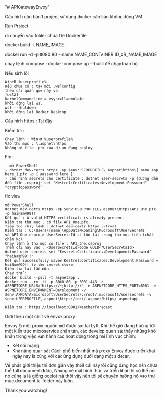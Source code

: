 "# APIGatewayEnvoy" 

Cấu hình căn bản 1 project sử dụng docker căn bản không dùng VM

Run Project 

di chuyển vào folder chưa file Dockerfile

docker build -t NAME_IMAGE .

docker run -d -p 8080:80 --name NAME_CONTAINER ID_OR_NAME_IMAGE

chạy lệnh compose : docker-compose up --build để chạy toàn bộ

Nếu sinh lỗi 
```
Win+R %userprofile% 
nếu chưa có : tạo mới .wslconfig
thêm cái quần què này vô :
[wsl2]
kernelCommandLine = vsyscall=emulate
khởi động lại wsl
wsl --shutdown
khởi động lại Docker Desktop

```

Cấu hình https : [Tại đây](https://docs.microsoft.com/en-us/aspnet/core/security/docker-https?view=aspnetcore-6.0)

Kiểm tra : 
``` 
Chạy lệnh : Win+R %userprofile% 
Vào thư mục : \.aspnet\https
không có file .pfx của dự án đang deploy
```

Fix : 
```
- mở PowerShell
- dotnet dev-certs https -ep $env:USERPROFILE\.aspnet\https\{ name app here }.pfx -p { password here }
- cấu hình secrets cho certificate : dotnet user-secrets -p {đường dẫn đến file .csproj} set "Kestrel:Certificates:Development:Password" "crypticpassword"
```
fix view 
```
mở PowerShell
dotnet dev-certs https -ep $env:USERPROFILE\.aspnet\https\API_One.pfx -p haiNam@99!!
Kết quả : A valid HTTPS certificate is already present.
Kiểm tra thư mục , có file API_One.pfx.
Tiếp tực chạy lệnh : dotnet dev-certs https --trust
Kiểm tra : C:\Users\{name}\AppData\Roaming\Microsoft\UserSecrets
và API_One.csproj> UserSecretsId có tồn tại trong thư mục trên (chắc chắn ko)
Chạy lệnh ở thư mục có file : API_One.csproj 
Thêm cái này vào : <UserSecretsId>Code GUID</UserSecretsId>
dotnet user-secrets set "Kestrel:Certificates:Development:Password" "haiNam@99!!"
Kết quả Successfully saved Kestrel:Certificates:Development:Password = haiNam@99!! to the secret store.
Kiểm tra lại lần nữa : 
Chạy thử :
docker build --pull -t aspnetapp .
docker run --rm -it -p 8000:80 -p 8001:443 -e ASPNETCORE_URLS="https://+;http://+" -e ASPNETCORE_HTTPS_PORT=8001 -e ASPNETCORE_ENVIRONMENT=Development -v $env:APPDATA\microsoft\UserSecrets\:/root/.microsoft/usersecrets -v $env:USERPROFILE\.aspnet\https:/root/.aspnet/https/ aspnetapp

Kiểm tra : https://localhost:8001/WeatherForecast
```

Giới thiệu một chút về envoy proxy : 

Envoy là một proxy nguồn mở được tạo tại Lyft. Khi thế giới đang hướng tới một kiến trúc microservice phân tán, các develop quan sát thấy những khó khăn trong việc vận hành các hoạt động trong hai lĩnh vực chính:

 - Kết nối mạng
 - Khả năng quan sát
Cách phổ biến nhất mà proxy Envoy được triển khai ngày nay là cùng với các ứng dụng dưới dạng một sidecar.

Về phần giới thiệu thì đơn giản vậy thôi! cái này tôi cũng đang học nên chưa thể full document được, Nhưng về mặt hình thức và triển khai thì có thể nói nó cũng la lá giống ocelot mà thôi vậy nên tôi sẽ chuyển hướng nó vào thư mục document tại folder này luôn.

Thank you watching!